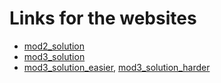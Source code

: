 # Links for the websites
- [mod2_solution](https://tcs-kiran.github.io/coursera-test/mod2_solution/)
- [mod3_solution](https://tcs-kiran.github.io/coursera-test/mod3_solution/)
- [mod3_solution_easier](https://tcs-kiran.github.io/coursera-test/mod4_solution/easier/), [mod3_solution_harder](https://tcs-kiran.github.io/coursera-test/mod4_solution/harder/)
